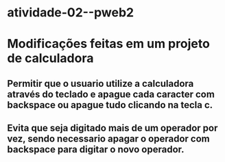# atividade-02--pweb2
# Modificações feitas em um projeto de calculadora
## Permitir que o usuario utilize a calculadora através do teclado e apague cada caracter com backspace ou apague tudo clicando na tecla c. 
## Evita que seja digitado mais de um operador por vez, sendo necessario apagar o operador com backspace para digitar o novo operador. 
